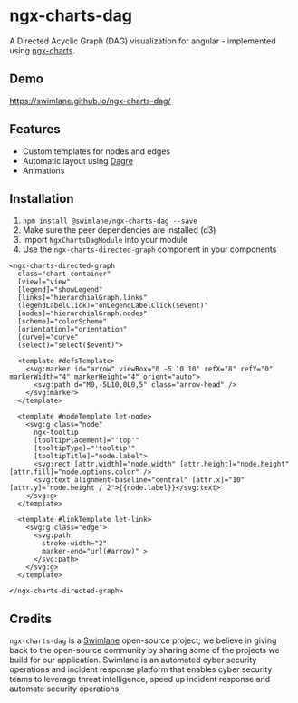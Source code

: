# ngx-charts-dag

A Directed Acyclic Graph (DAG) visualization for angular - implemented using [ngx-charts](https://github.com/swimlane/ngx-charts).

## Demo
https://swimlane.github.io/ngx-charts-dag/

## Features
* Custom templates for nodes and edges
* Automatic layout using [Dagre](https://github.com/cpettitt/dagre)
* Animations

## Installation
1. `npm install @swimlane/ngx-charts-dag --save`
2. Make sure the peer dependencies are installed (d3)
3. Import `NgxChartsDagModule` into your module
4. Use the `ngx-charts-directed-graph` component in your components
```
<ngx-charts-directed-graph
  class="chart-container"
  [view]="view"
  [legend]="showLegend"
  [links]="hierarchialGraph.links"
  (legendLabelClick)="onLegendLabelClick($event)"
  [nodes]="hierarchialGraph.nodes"
  [scheme]="colorScheme"
  [orientation]="orientation"
  [curve]="curve"
  (select)="select($event)">

  <template #defsTemplate>
    <svg:marker id="arrow" viewBox="0 -5 10 10" refX="8" refY="0" markerWidth="4" markerHeight="4" orient="auto">
      <svg:path d="M0,-5L10,0L0,5" class="arrow-head" />
    </svg:marker>
  </template>

  <template #nodeTemplate let-node>
    <svg:g class="node"
      ngx-tooltip
      [tooltipPlacement]="'top'"
      [tooltipType]="'tooltip'"
      [tooltipTitle]="node.label">
      <svg:rect [attr.width]="node.width" [attr.height]="node.height" [attr.fill]="node.options.color" />
      <svg:text alignment-baseline="central" [attr.x]="10" [attr.y]="node.height / 2">{{node.label}}</svg:text>
    </svg:g>
  </template>

  <template #linkTemplate let-link>
    <svg:g class="edge">
      <svg:path
        stroke-width="2"
        marker-end="url(#arrow)" >
      </svg:path>
    </svg:g>
  </template>

</ngx-charts-directed-graph>
```

## Credits
`ngx-charts-dag` is a [Swimlane](http://swimlane.com) open-source project; we believe in giving back to the open-source community by sharing some of the projects we build for our application. Swimlane is an automated cyber security operations and incident response platform that enables cyber security teams to leverage threat intelligence, speed up incident response and automate security operations.
